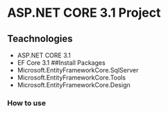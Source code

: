 # ASP.NET CORE 3.1 Project 
## Teachnologies
- ASP.NET CORE 3.1
- EF Core 3.1
##Install Packages
- Microsoft.EntityFrameworkCore.SqlServer
- Microsoft.EntityFrameworkCore.Tools
- Microsoft.EntityFrameworkCore.Design
### How to use 
